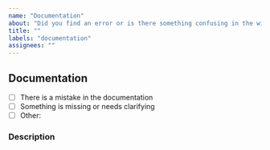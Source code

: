 ```yaml
---
name: "Documentation"
about: "Did you find an error or is there something confusing in the wiki?"
title: ""
labels: "documentation"
assignees: ""
---
```


## Documentation

<!-- Tick the box fits the issue by changing [ ] to [x] -->

- [ ] There is a mistake in the documentation
- [ ] Something is missing or needs clarifying
- [ ] Other: <!-- If other, please specify the type here -->

### Description

<!-- Describe the issue here -->
